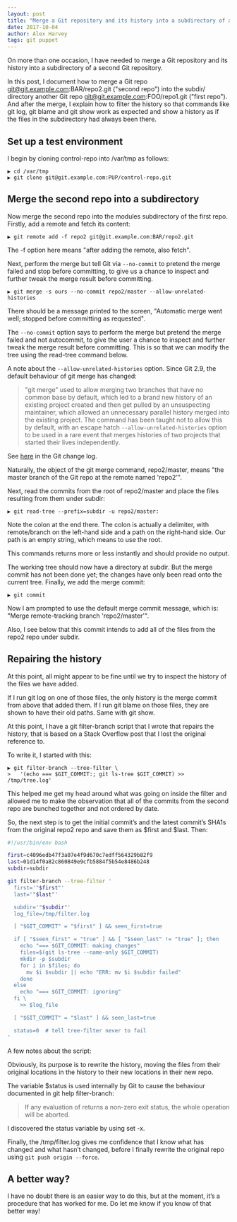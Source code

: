 ```yaml
---
layout: post
title: "Merge a Git repository and its history into a subdirectory of a second Git repository"
date: 2017-10-04
author: Alex Harvey
tags: git puppet
---
```


On more than one occasion, I have needed to merge a Git repository and its history into a subdirectory of a second Git repository.

In this post, I document how to merge a Git repo git@git.example.com:BAR/repo2.git ("second repo") into the subdir/ directory another Git repo git@git.example.com:FOO/repo1.git ("first repo"). And after the merge, I explain how to filter the history so that commands like git log, git blame and git show work as expected and show a history as if the files in the subdirectory had always been there.

## Set up a test environment

I begin by cloning control-repo into /var/tmp as follows:

```text
▶ cd /var/tmp
▶ git clone git@git.example.com:PUP/control-repo.git
```

## Merge the second repo into a subdirectory

Now merge the second repo into the modules subdirectory of the first repo. Firstly, add a remote and fetch its content:

```text
▶ git remote add -f repo2 git@git.example.com:BAR/repo2.git
```

The -f option here means "after adding the remote, also fetch".

Next, perform the merge but tell Git via `--no-commit` to pretend the merge failed and stop before committing, to give us a chance to inspect and further tweak the merge result before committing.

```text
▶ git merge -s ours --no-commit repo2/master --allow-unrelated-histories
```

There should be a message printed to the screen, "Automatic merge went well; stopped before committing as requested".

The `--no-commit` option says to perform the merge but pretend the merge failed and not autocommit, to give the user a chance to inspect and further tweak the merge result before committing. This is so that we can modify the tree using the read-tree command below.

A note about the `--allow-unrelated-histories` option. Since Git 2.9, the default behaviour of git merge has changed:

> "git merge" used to allow merging two branches that have no common base by default, which led to a brand new history of an existing project created and then get pulled by an unsuspecting maintainer, which allowed an unnecessary parallel history merged into the existing project. The command has been taught not to allow this by default, with an escape hatch `--allow-unrelated-histories` option to be used in a rare event that merges histories of two projects that started their lives independently.

See [here](https://github.com/git/git/blob/master/Documentation/RelNotes/2.9.0.txt#L58-L68) in the Git change log.

Naturally, the object of the git merge command, repo2/master, means "the master branch of the Git repo at the remote named 'repo2'".

Next, read the commits from the root of repo2/master and place the files resulting from them under subdir:

```text
▶ git read-tree --prefix=subdir -u repo2/master:
```

Note the colon at the end there. The colon is actually a delimiter, with remote/branch on the left-hand side and a path on the right-hand side. Our path is an empty string, which means to use the root.

This commands returns more or less instantly and should provide no output.

The working tree should now have a directory at subdir. But the merge commit has not been done yet; the changes have only been read onto the current tree. Finally, we add the merge commit:

```text
▶ git commit
```

Now I am prompted to use the default merge commit message, which is: "Merge remote-tracking branch 'repo2/master'".

Also, I see below that this commit intends to add all of the files from the repo2 repo under subdir.

## Repairing the history

At this point, all might appear to be fine until we try to inspect the history of the files we have added.

If I run git log on one of those files, the only history is the merge commit from above that added them. If I run git blame on those files, they are shown to have their old paths. Same with git show.

At this point, I have a git filter-branch script that I wrote that repairs the history, that is based on a Stack Overflow post that I lost the original reference to.

To write it, I started with this:

```text
▶ git filter-branch --tree-filter \
>   '(echo === $GIT_COMMIT:; git ls-tree $GIT_COMMIT) >> /tmp/tree.log'
```

This helped me get my head around what was going on inside the filter and allowed me to make the observation that all of the commits from the second repo are bunched together and not ordered by date.

So, the next step is to get the initial commit’s and the latest commit’s SHA1s from the original repo2 repo and save them as $first and $last. Then:

```bash
#!/usr/bin/env bash

first=c4096edb47f3a07e4f9d670c7edff564329b82f9
last=01d14f0a82c860849e9cfb5884f5b54e8486b248
subdir=subdir

git filter-branch --tree-filter '
  first='"$first"'
  last='"$last"'

  subdir='"$subdir"'
  log_file=/tmp/filter.log

  [ "$GIT_COMMIT" = "$first" ] && seen_first=true

  if [ "$seen_first" = "true" ] && [ "$seen_last" != "true" ]; then
    echo "=== $GIT_COMMIT: making changes"
    files=$(git ls-tree --name-only $GIT_COMMIT)
    mkdir -p $subdir
    for i in $files; do
      mv $i $subdir || echo "ERR: mv $i $subdir failed"
    done
  else
    echo "=== $GIT_COMMIT: ignoring"
  fi \
    >> $log_file

  [ "$GIT_COMMIT" = "$last" ] && seen_last=true

  status=0  # tell tree-filter never to fail
'
```

A few notes about the script:

Obviously, its purpose is to rewrite the history, moving the files from their original locations in the history to their new locations in their new repo.

The variable $status is used internally by Git to cause the behaviour documented in git help filter-branch:

> If any evaluation of returns a non-zero exit status, the whole operation will be aborted.

I discovered the status variable by using set -x.

Finally, the /tmp/filter.log gives me confidence that I know what has changed and what hasn’t changed, before I finally rewrite the original repo using `git push origin --force`.

## A better way?

I have no doubt there is an easier way to do this, but at the moment, it’s a procedure that has worked for me. Do let me know if you know of that better way!
